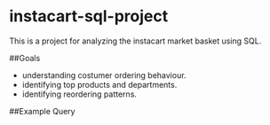 # instacart-sql-project
This is a project for analyzing the instacart market basket using SQL.

##Goals
- understanding costumer ordering behaviour.
- identifying top products and departments.
- identifying reordering patterns.

##Example Query
